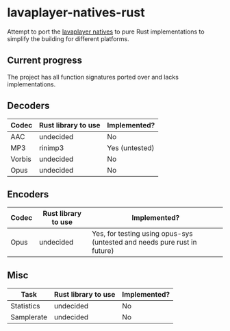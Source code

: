 # lavaplayer-natives-rust

Attempt to port the [lavaplayer natives](https://github.com/sedmelluq/lavaplayer/tree/master/natives/connector) to pure Rust implementations to simplify the building for different platforms.

## Current progress

The project has all function signatures ported over and lacks implementations.

## Decoders

| Codec     | Rust library to use | Implemented?   |
| --------- | ------------------- | -------------- |
| AAC       | undecided           | No             |
| MP3       | rinimp3             | Yes (untested) |
| Vorbis    | undecided           | No             |
| Opus      | undecided           | No             |

## Encoders

| Codec     | Rust library to use | Implemented?                                                             |
| --------- | ------------------- | ------------------------------------------------------------------------ |
| Opus      | undecided           | Yes, for testing using opus-sys (untested and needs pure rust in future) |

## Misc

| Task       | Rust library to use | Implemented? |
| ---------- | ------------------- | ------------ |
| Statistics | undecided           | No           |
| Samplerate | undecided           | No           |
